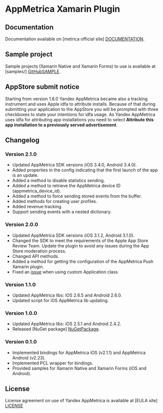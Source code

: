# AppMetrica Xamarin Plugin

## Documentation
Documentation available on [metrica official site] [DOCUMENTATION].

## Sample project
Sample projects (Xamarin Native and Xamarin Forms) to use is available at [samples/] [GitHubSAMPLE].

## AppStore submit notice
Starting from version 1.6.0 Yandex AppMetrica became also a tracking instrument and
uses Apple idfa to attribute installs. Because of that during submitting your
application to the AppStore you will be prompted with three checkboxes to state
your intentions for idfa usage.
As Yandex AppMetrica uses idfa for attributing app installations you need to select **Attribute this app installation to a previously served
advertisement**.

## Changelog

### Version 2.1.0
* Updated AppMetrica SDK versions (iOS 3.4.0, Android 3.4.0).
* Added properties in the config indicating that the first launch of the app is an update.
* Added a method to disable statistics sending.
* Added a method to retrieve the AppMetrica device ID (appmetrica_device_id).
* Added a method to force sending stored events from the buffer.
* Added methods for creating user profiles.
* Added revenue tracking.
* Support sending events with a nested dictionary.

### Version 2.0.0
* Updated AppMetrica SDK versions (iOS 3.1.2, Android 3.1.0).
* Changed the SDK to meet the requirements of the Apple App Store Review Team. Update the plugin to avoid any issues during the App Store moderation process.
* Changed API methods.
* Added a method for getting the configuration of the AppMetrica Push Xamarin plugin.
* Fixed an [issue](https://github.com/yandexmobile/metrica-plugin-xamarin/issues/5) when using custom Application class

### Version 1.1.0
* Updated AppMetrica libs: iOS 2.6.5 and Android 2.6.0.
* Updated script for iOS AppMetrica lib updating.

### Version 1.0.0
* Updated AppMetrica libs: iOS 2.5.1 and Android 2.4.2.
* Released [NuGet package] [NuGetPackage].

### Version 0.1.0
* Implemented bindings for AppMetrica iOS (v2.1.1) and AppMetrica Android (v2.23).
* Implemented PCL wrapper for bindings.
* Provided samples for Xamarin Native and Xamarin Forms (iOS and Android).

## License
License agreement on use of Yandex AppMetrica is available at [EULA site] [LICENSE]


[LICENSE]: https://yandex.com/legal/appmetrica_sdk_agreement/ "Yandex AppMetrica agreement"
[DOCUMENTATION]: https://tech.yandex.ru/metrica-mobile-sdk/doc/mobile-sdk-dg/concepts/xamarin-plugin-docpage/ "Yandex AppMetrica Xamarin Plugin documentation"
[GitHubSAMPLE]: https://github.com/yandexmobile/metrica-plugin-xamarin/tree/master/samples "Samples from reository"
[NuGetPackage]: https://www.nuget.org/packages/Yandex.Metrica.Xamarin/ "NuGet package"
